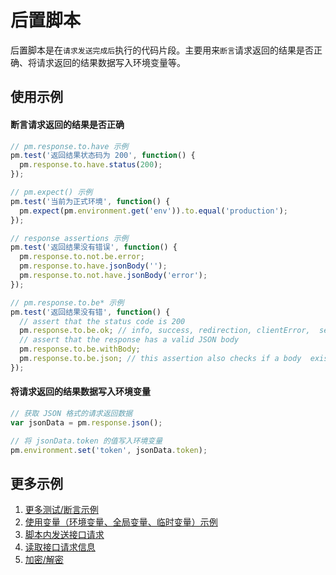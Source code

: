 # 后置脚本

后置脚本是在`请求发送完成后`执行的代码片段。主要用来`断言`请求返回的结果是否正确、将请求返回的结果数据写入环境变量等。

## 使用示例

#### 断言请求返回的结果是否正确

```javascript
// pm.response.to.have 示例
pm.test('返回结果状态码为 200', function() {
  pm.response.to.have.status(200);
});

// pm.expect() 示例
pm.test('当前为正式环境', function() {
  pm.expect(pm.environment.get('env')).to.equal('production');
});

// response assertions 示例
pm.test('返回结果没有错误', function() {
  pm.response.to.not.be.error;
  pm.response.to.have.jsonBody('');
  pm.response.to.not.have.jsonBody('error');
});

// pm.response.to.be* 示例
pm.test('返回结果没有错', function() {
  // assert that the status code is 200
  pm.response.to.be.ok; // info, success, redirection, clientError,  serverError, are other variants
  // assert that the response has a valid JSON body
  pm.response.to.be.withBody;
  pm.response.to.be.json; // this assertion also checks if a body  exists, so the above check is not needed
});
```

#### 将请求返回的结果数据写入环境变量

```javascript
// 获取 JSON 格式的请求返回数据
var jsonData = pm.response.json();

// 将 jsonData.token 的值写入环境变量
pm.environment.set('token', jsonData.token);
```

## 更多示例

1. [更多测试/断言示例](../examples/tests/)
2. [使用变量（环境变量、全局变量、临时变量）示例](../examples/variables/)
3. [脚本内发送接口请求](../examples/other/#发送接口请求)
4. [读取接口请求信息](../examples/request-handle/)
5. [加密/解密](../examples/other/#加密-解密)
